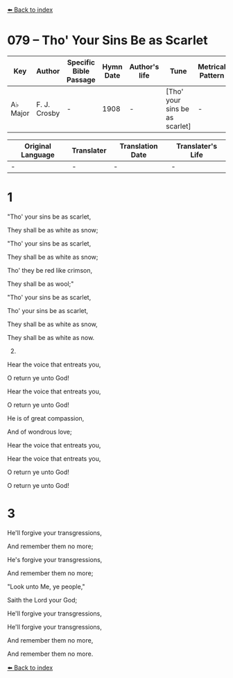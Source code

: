 [⬅️ Back to index](../README.md)

# 079 – Tho' Your Sins Be as Scarlet

Key | Author   | Specific Bible Passage     |Hymn Date |Author's life |Tune |Metrical Pattern   |Composer/Source
-- | --------- | ---------------------------|----------|--------------|-----|-------------------|-------------  
A♭ Major |F. J. Crosby |- |1908 |- |[Tho' your sins be as scarlet] |- |W. H. Doane

Original Language | Translater | Translation Date   | Translater's Life  
----------------- | --------- | --------------------|-------------     
\- |- |- |-




# 1

"Tho' your sins be as scarlet,

They shall be as white as snow;

"Tho' your sins be as scarlet,

They shall be as white as snow;

Tho' they be red like crimson,

They shall be as wool;"

"Tho' your sins be as scarlet,

Tho' your sins be as scarlet,

They shall be as white as snow,

They shall be as white as now.



2.

Hear the voice that entreats you,

O return ye unto God!

Hear the voice that entreats you,

O return ye unto God!

He is of great compassion,

And of wondrous love;

Hear the voice that entreats you,

Hear the voice that entreats you,

O return ye unto God!

O return ye unto God!



# 3

He'll forgive your transgressions,

And remember them no more;

He's forgive your transgressions,

And remember them no more;

"Look unto Me, ye people,"

Saith the Lord your God;

He'll forgive your transgressions,

He'll forgive your transgressions,

And remember them no more,

And remember them no more.



[⬅️ Back to index](../README.md)
